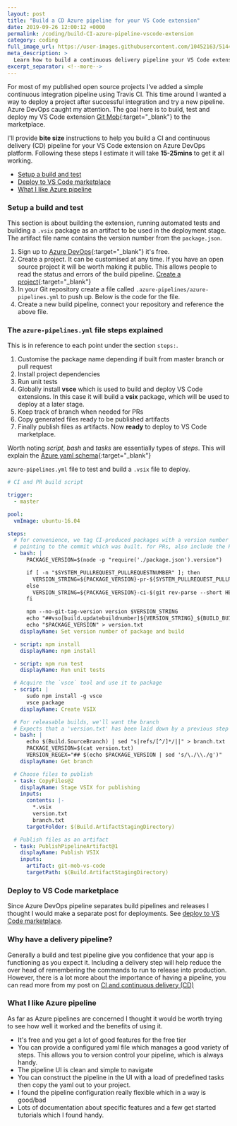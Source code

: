 ```yaml
---
layout: post
title: "Build a CD Azure pipeline for your VS Code extension"
date: 2019-09-26 12:00:12 +0000
permalink: /coding/build-CI-azure-pipeline-vscode-extension
category: coding
full_image_url: https://user-images.githubusercontent.com/10452163/51446144-cc3b6f80-1d05-11e9-87fa-96622a25eedc.gif
meta_description: >
  Learn how to build a continuous delivery pipeline your VS Code extension using Azure DevOps Pipeline
excerpt_separator: <!--more-->
---
```


For most of my published open source projects I've added a simple continuous integration pipeline using Travis CI. This time around I wanted a way to deploy a project after successful integration and try a new pipeline. Azure DevOps caught my attention. The goal here is to build, test and deploy my VS Code extension [Git Mob](https://marketplace.visualstudio.com/items?itemName=RichardKotze.git-mob){:target="\_blank"} to the marketplace.

I'll provide **bite size** instructions to help you build a CI and continuous delivery (CD) pipeline for your VS Code extension on Azure DevOps platform. Following these steps I estimate it will take **15-25mins** to get it all working.

<!--more-->

- [Setup a build and test](#setup-a-build-and-test)
- [Deploy to VS Code marketplace](#deploy-to-vs-code-marketplace)
- [What I like Azure pipeline](#what-i-like-azure-pipeline)

### Setup a build and test

This section is about building the extension, running automated tests and building a `.vsix` package as an artifact to be used in the deployment stage. The artifact file name contains the version number from the `package.json`.

1. Sign up to [Azure DevOps](https://azure.microsoft.com/en-gb/services/devops/){:target="\_blank"} it's free.
1. Create a project. It can be customised at any time. If you have an open source project it will be worth making it public. This allows people to read the status and errors of the build pipeline. [Create a project](https://docs.microsoft.com/en-us/azure/devops/organizations/projects/create-project?view=azure-devops){:target="\_blank"}
1. In your Git repository create a file called `.azure-pipelines/azure-pipelines.yml` to push up. Below is the code for the file.
1. Create a new build pipeline, connect your repository and reference the above file.

### The `azure-pipelines.yml` file steps explained

This is in reference to each point under the section `steps:`.

1. Customise the package name depending if built from master branch or pull request
1. Install project dependencies
1. Run unit tests
1. Globally install **vsce** which is used to build and deploy VS Code extensions. In this case it will build a **vsix** package, which will be used to deploy at a later stage.
1. Keep track of branch when needed for PRs
1. Copy generated files ready to be published artifacts
1. Finally publish files as artifacts. Now **ready** to deploy to VS Code marketplace.

Worth noting _script_, _bash_ and _tasks_ are essentially types of _steps_. This will explain the [Azure yaml schema](https://docs.microsoft.com/en-us/azure/devops/pipelines/yaml-schema?view=azure-devops&tabs=schema){:target="\_blank"}

`azure-pipelines.yml` file to test and build a `.vsix` file to deploy.

```yml
# CI and PR build script

trigger:
  - master

pool:
  vmImage: ubuntu-16.04

steps:
  # for convenience, we tag CI-produced packages with a version number
  # pointing to the commit which was built. for PRs, also include the PR #.
  - bash: |
      PACKAGE_VERSION=$(node -p "require('./package.json').version")

      if [ -n "$SYSTEM_PULLREQUEST_PULLREQUESTNUMBER" ]; then
        VERSION_STRING=${PACKAGE_VERSION}-pr-${SYSTEM_PULLREQUEST_PULLREQUESTNUMBER}-$(git rev-parse --short HEAD)
      else
        VERSION_STRING=${PACKAGE_VERSION}-ci-$(git rev-parse --short HEAD)
      fi

      npm --no-git-tag-version version $VERSION_STRING
      echo "##vso[build.updatebuildnumber]${VERSION_STRING}_${BUILD_BUILDID}"
      echo "$PACKAGE_VERSION" > version.txt
    displayName: Set version number of package and build

  - script: npm install
    displayName: npm install

  - script: npm run test
    displayName: Run unit tests

  # Acquire the `vsce` tool and use it to package
  - script: |
      sudo npm install -g vsce
      vsce package
    displayName: Create VSIX

  # For releasable builds, we'll want the branch
  # Expects that a 'version.txt' has been laid down by a previous step
  - bash: |
      echo $(Build.SourceBranch) | sed "s|refs/[^/]*/||" > branch.txt
      PACKAGE_VERSION=$(cat version.txt)
      VERSION_REGEX="## $(echo $PACKAGE_VERSION | sed 's/\./\\./g')"
    displayName: Get branch

  # Choose files to publish
  - task: CopyFiles@2
    displayName: Stage VSIX for publishing
    inputs:
      contents: |-
        *.vsix
        version.txt
        branch.txt
      targetFolder: $(Build.ArtifactStagingDirectory)

  # Publish files as an artifact
  - task: PublishPipelineArtifact@1
    displayName: Publish VSIX
    inputs:
      artifact: git-mob-vs-code
      targetPath: $(Build.ArtifactStagingDirectory)
```

### Deploy to VS Code marketplace

Since Azure DevOps pipeline separates build pipelines and releases I thought I would make a separate post for deployments. See [deploy to VS Code marketplace](/coding/deploy-vscode-extension-azure-pipeline).

### Why have a delivery pipeline?

Generally a build and test pipeline give you confidence that your app is functioning as you expect it. Including a delivery step will help reduce the over head of remembering the commands to run to release into production. However, there is a lot more about the importance of having a pipeline, you can read more from my post on [CI and continuous delivery (CD)](/continuous-integration-delivery-deployment)

### What I like Azure pipeline

As far as Azure pipelines are concerned I thought it would be worth trying to see how well it worked and the benefits of using it.

- It's free and you get a lot of good features for the free tier
- You can provide a configured yaml file which manages a good variety of steps. This allows you to version control your pipeline, which is always handy.
- The pipeline UI is clean and simple to navigate
- You can construct the pipeline in the UI with a load of predefined tasks then copy the yaml out to your project.
- I found the pipeline configuration really flexible which in a way is good/bad
- Lots of documentation about specific features and a few get started tutorials which I found handy.
